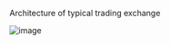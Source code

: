 Architecture of typical trading exchange

![image](https://github.com/user-attachments/assets/d64d1d21-3459-416f-92d1-2d0027cea670)
